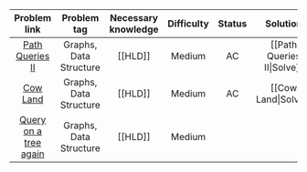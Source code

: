 |                            Problem link                             |      Problem tag       | Necessary knowledge | Difficulty | Status |          Solution          |
| :-----------------------------------------------------------------: | :--------------------: | :-----------------: | :--------: | :----: | :------------------------: |
|      [Path Queries II](https://cses.fi/problemset/task/2134/)       | Graphs, Data Structure |       [[HLD]]       |   Medium   |   AC   | [[Path Queries II\|Solve]] |
| [Cow Land](https://usaco.org/index.php?page=viewproblem2&cpid=921#) | Graphs, Data Structure |       [[HLD]]       |   Medium   |   AC   |    [[Cow Land\|Solve]]     |
|  [Query on a tree again](https://www.spoj.com/problems/QTREE3/en/)  | Graphs, Data Structure |       [[HLD]]       |   Medium   |        |                            |

